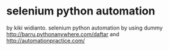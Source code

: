 # selenium python automation
by kiki widianto.
selenium python automation by using dummy http://barru.pythonanywhere.com/daftar and http://automationpractice.com/
